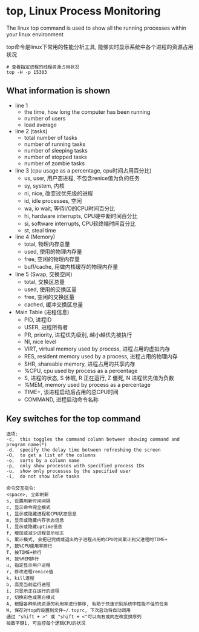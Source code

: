 # top, Linux Process Monitoring

The linux top command is used to show all the running processes within your linux environment <br/>

top命令是linux下常用的性能分析工具, 能够实时显示系统中各个进程的资源占用状况 <br/>

```
# 查看指定进程的线程资源占用状况
top -H -p 15303
```


## What information is shown

+ line 1
    + the time, how long the computer has been running
    + number of users
    + load average
+ line 2 (tasks)
    + total number of tasks
    + number of running tasks
    + number of sleeping tasks
    + number of stopped tasks
    + number of zombie tasks
+ line 3 (cpu usage as a percentage, cpu时间占用百分比)
    + us, user, 用户态进程, 不包含renice值为负的任务
    + sy, system, 内核
    + ni, nice, 改变过优先级的进程
    + id, idle processes, 空闲
    + wa, io wait, 等待I/O的CPU时间百分比
    + hi, hardware interrupts, CPU硬中断时间百分比
    + si, software interrupts, CPU软终端时间百分比
    + st, steal time
+ line 4 (Memory)
    + total, 物理内存总量
    + used, 使用的物理内存量
    + free, 空闲的物理内存量
    + buff/cache, 用做内核缓存的物理内存量
+ line 5 (Swap, 交换空间)
    + total, 交换区总量
    + used, 使用的交换区量
    + free, 空闲的交换区量
    + cached, 缓冲交换区总量
+ Main Table (进程信息)
    + PID, 进程ID
    + USER, 进程所有者
    + PR, priority, 进程优先级别, 越小越优先被执行
    + NI, nice level
    + VIRT, virtual memory used by process, 进程占用的虚拟内存
    + RES, resident memory used by a process, 进程占用的物理内存
    + SHR, shareable memory, 进程占用的共享内存
    + %CPU, cpu used by process as a percentage
    + S, 进程的状态, S 休眠, R 正在运行, Z 僵死, N 进程优先值为负数
    + %MEM, memory used by process as a percentage
    + TIME+, 该进程启动后占用的总CPU时间
    + COMMAND, 进程启动命令名称

## Key switches for the top command

```
选项:
-c,  this toggles the command column between showing command and program name(*)
-d,  specify the delay time between refreshing the screen
-O,  to get a list of the columns
-o,  sorts by a column name
-p,  only show processes with specified process IDs
-u,  show only processes by the specified user
-i,  do not show idle tasks

命令交互指令:
<space>, 立即刷新
s, 设置刷新时间间隔
c, 显示命令完全模式
t, 显示或隐藏进程和CPU状态信息
m, 显示或隐藏内存状态信息
l, 显示或隐藏uptime信息
f, 增加或减少进程显示标志
S, 累计模式, 会把已完成或退出的子进程占用的CPU时间累计到父进程的TIME+
P, 按%CPU使用率排行
T, 按TIME+排行
M, 按%MEM排行
u, 指定显示用户进程
r, 修改进程renice值
k, kill进程
b, 高亮当前运行进程
i, 只显示正在运行的进程
z, 切换彩色或黑白模式
A, 根据各种系统资源的利用率进行排序, 有助于快速识别系统中性能不佳的任务
W, 保存对top的设置到文件~/.toprc, 下次启动将自动调用
通过 "shift + >" 或 "shift + <"可以向右或向左改变排序列
按数字键1, 可监控每个逻辑CPU的状况
```
